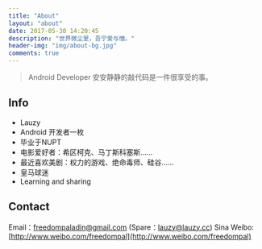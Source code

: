 ```yaml
---
title: "About"
layout: "about"
date: 2017-05-30 14:20:45
description: "世界微尘里，吾宁爱与憎。"
header-img: "img/about-bg.jpg"
comments: true
---
```



> Android Developer
> 安安静静的敲代码是一件很享受的事。

## Info

- Lauzy
- Android 开发者一枚
- 毕业于NUPT
- 电影爱好者：希区柯克、马丁斯科塞斯……
- 最近喜欢美剧：权力的游戏、绝命毒师、硅谷……
- 皇马球迷
- Learning and sharing

## Contact

Email：freedompaladin@gmail.com (Spare：lauzy@lauzy.cc)
Sina Weibo: [http://www.weibo.com/freedompal](http://www.weibo.com/freedompal)









